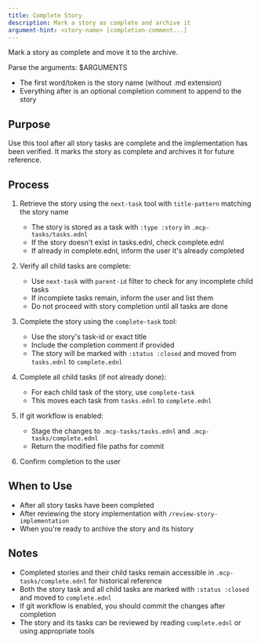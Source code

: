 ```yaml
---
title: Complete Story
description: Mark a story as complete and archive it
argument-hint: <story-name> [completion-comment...]
---
```


Mark a story as complete and move it to the archive.

Parse the arguments: $ARGUMENTS
- The first word/token is the story name (without .md extension)
- Everything after is an optional completion comment to append to the story

## Purpose

Use this tool after all story tasks are complete and the implementation has been verified. It marks the story as complete and archives it for future reference.

## Process

1. Retrieve the story using the `next-task` tool with `title-pattern` matching the story name
   - The story is stored as a task with `:type :story` in `.mcp-tasks/tasks.ednl`
   - If the story doesn't exist in tasks.ednl, check complete.ednl
   - If already in complete.ednl, inform the user it's already completed

2. Verify all child tasks are complete:
   - Use `next-task` with `parent-id` filter to check for any incomplete child tasks
   - If incomplete tasks remain, inform the user and list them
   - Do not proceed with story completion until all tasks are done

3. Complete the story using the `complete-task` tool:
   - Use the story's task-id or exact title
   - Include the completion comment if provided
   - The story will be marked with `:status :closed` and moved from `tasks.ednl` to `complete.ednl`

4. Complete all child tasks (if not already done):
   - For each child task of the story, use `complete-task`
   - This moves each task from `tasks.ednl` to `complete.ednl`

5. If git workflow is enabled:
   - Stage the changes to `.mcp-tasks/tasks.ednl` and `.mcp-tasks/complete.ednl`
   - Return the modified file paths for commit

6. Confirm completion to the user

## When to Use

- After all story tasks have been completed
- After reviewing the story implementation with `/review-story-implementation`
- When you're ready to archive the story and its history

## Notes

- Completed stories and their child tasks remain accessible in `.mcp-tasks/complete.ednl` for historical reference
- Both the story task and all child tasks are marked with `:status :closed` and moved to `complete.ednl`
- If git workflow is enabled, you should commit the changes after completion
- The story and its tasks can be reviewed by reading `complete.ednl` or using appropriate tools
